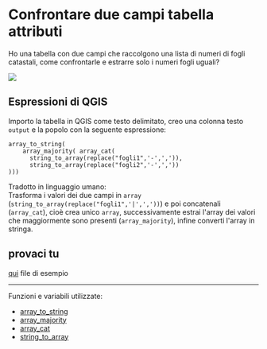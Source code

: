 # Confrontare due campi tabella attributi

Ho una tabella con due campi che raccolgono una lista di numeri di fogli catastali, come confrontarle e estrarre solo i numeri fogli uguali?

![](https://user-images.githubusercontent.com/7631137/135644652-eb6a065f-5861-47c8-8384-d9ce5b9413b7.png)

## Espressioni di QGIS

Importo la tabella in QGIS come testo delimitato, creo una colonna testo `output` e la popolo con la seguente espressione:

```
array_to_string(
    array_majority( array_cat(
      string_to_array(replace("fogli1",'-',',')),
      string_to_array(replace("fogli2",'-',','))
)))
```

Tradotto in linguaggio umano:<br>
Trasforma i valori dei due campi in `array` (`string_to_array(replace("fogli1",'|',','))`) e poi concatenali (`array_cat`), cioè crea unico `array`, successivamente estrai l'array dei valori che maggiormente sono presenti (`array_majority`), infine converti l'array in stringa.

## provaci tu

[qui](https://github.com/opendatasicilia/tansignari/files/7268411/test_qgis3.txt) file di esempio

---

Funzioni e variabili utilizzate:

* [array_to_string](../gr_funzioni/array/array_unico.md#array_to_string)
* [array_majority](../gr_funzioni/array/array_unico.md#array_majority)
* [array_cat](../gr_funzioni/array/array_unico.md#array_cat)
* [string_to_array](../gr_funzioni/arrayarray_unico.md#string_to_array)
